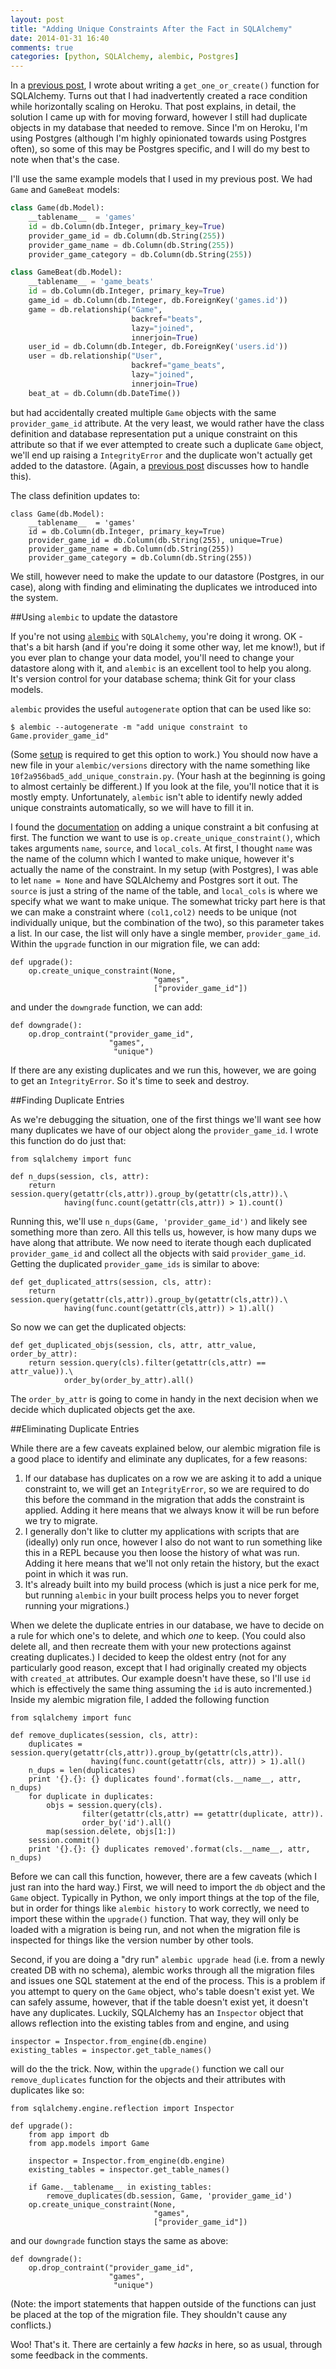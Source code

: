 ```yaml
---
layout: post
title: "Adding Unique Constraints After the Fact in SQLAlchemy"
date: 2014-01-31 16:40
comments: true
categories: [python, SQLAlchemy, alembic, Postgres]
---
```



In a [previous post](http://skien.cc/blog/2014/01/15/sqlalchemy-and-race-conditions-implementing/), I wrote about writing a `get_one_or_create()` function for SQLAlchemy. Turns out that I had inadvertently created a race condition while horizontally scaling on Heroku. That post explains, in detail, the solution I came up with for moving forward, however I still had duplicate objects in my database that needed to remove. Since I'm on Heroku, I'm using Postgres (although I'm highly opinionated towards using Postgres often), so some of this may be Postgres specific, and I will do my best to note when that's the case.

I'll use the same example models that I used in my previous post. We had `Game` and `GameBeat` models:

<!-- more -->

``` python
class Game(db.Model):
    __tablename__  = 'games'
    id = db.Column(db.Integer, primary_key=True)
    provider_game_id = db.Column(db.String(255))
    provider_game_name = db.Column(db.String(255))
    provider_game_category = db.Column(db.String(255))

class GameBeat(db.Model):
    __tablename__ = 'game_beats'
    id = db.Column(db.Integer, primary_key=True)
    game_id = db.Column(db.Integer, db.ForeignKey('games.id'))
    game = db.relationship("Game",
                           backref="beats",
                           lazy="joined",
                           innerjoin=True)
    user_id = db.Column(db.Integer, db.ForeignKey('users.id'))
    user = db.relationship("User",
                           backref="game_beats",
                           lazy="joined",
                           innerjoin=True)
    beat_at = db.Column(db.DateTime())
```

but had accidentally created multiple `Game` objects with the same `provider_game_id` attribute. At the very least, we would rather have the class definition and database representation put a unique constraint on this attribute so that if we ever attempted to create such a duplicate `Game` object, we'll end up raising a `IntegrityError` and the duplicate won't actually get added to the datastore. (Again, a [previous post](http://skien.cc/blog/2014/01/15/sqlalchemy-and-race-conditions-implementing/) discusses how to handle this).

The class definition updates to:

```
class Game(db.Model):
    __tablename__  = 'games'
    id = db.Column(db.Integer, primary_key=True)
    provider_game_id = db.Column(db.String(255), unique=True)
    provider_game_name = db.Column(db.String(255))
    provider_game_category = db.Column(db.String(255))
```

We still, however need to make the update to our datastore (Postgres, in our case), along with finding and eliminating the duplicates we introduced into the system.

##Using `alembic` to update the datastore

If you're not using [`alembic`](http://alembic.readthedocs.org/en/latest/) with `SQLAlchemy`, you're doing it wrong. OK - that's a bit harsh (and if you're doing it some other way, let me know!), but if you ever plan to change your data model, you'll need to change your datastore along with it, and `alembic` is an excellent tool to help you along. It's version control for your database schema; think Git for your class models.

`alembic` provides the useful `autogenerate` option that can be used like so:

```
$ alembic --autogenerate -m "add unique constraint to Game.provider_game_id"
```

(Some [setup](http://alembic.readthedocs.org/en/latest/tutorial.html#auto-generating-migrations) is required to get this option to work.) You should now have a new file in your `alembic/versions` directory with the name something like `10f2a956bad5_add_unique_constrain.py`. (Your hash at the beginning is going to almost certainly be different.) If you look at the file, you'll notice that it is mostly empty. Unfortunately, `alembic` isn't able to identify newly added unique constraints automatically, so we will have to fill it in.

I found the [documentation](http://alembic.readthedocs.org/en/rel_0_1/ops.html#alembic.op.create_unique_constraint) on adding a unique constraint a bit confusing at first. The function we want to use is `op.create_unique_constraint()`, which takes arguments `name`, `source`, and `local_cols`. At first, I thought `name` was the name of the column which I wanted to make unique, however it's actually the name of the constraint. In my setup (with Postgres), I was able to let `name = None` and have SQLAlchemy and Postgres sort it out. The `source` is just a string of the name of the table, and `local_cols` is where we specify what we want to make unique. The somewhat tricky part here is that we can make a constraint where `(col1,col2)` needs to be unique (not individually unique, but the combination of the two), so this parameter takes a list. In our case, the list will only have a single member, `provider_game_id`. Within the `upgrade` function in our migration file, we can add:

```
def upgrade():
    op.create_unique_constraint(None,
                                "games",
                                ["provider_game_id"])
```
and under the `downgrade` function, we can add:

```
def downgrade():
    op.drop_contraint("provider_game_id",
                      "games",
                       "unique")
```

If there are any existing duplicates and we run this, however, we are going to get an `IntegrityError`. So it's time to seek and destroy.

##Finding Duplicate Entries

As we're debugging the situation, one of the first things we'll want see how many duplicates we have of our object along the `provider_game_id`. I wrote this function do do just that:

```
from sqlalchemy import func

def n_dups(session, cls, attr):
    return session.query(getattr(cls,attr)).group_by(getattr(cls,attr)).\
            having(func.count(getattr(cls,attr)) > 1).count()
```

Running this, we'll use `n_dups(Game, 'provider_game_id')` and likely see something more than zero. All this tells us, however, is how many dups we have along that attribute. We now need to iterate though each duplicated `provider_game_id` and collect all the objects with said `provider_game_id`. Getting the duplicated `provider_game_ids` is similar to above:

```
def get_duplicated_attrs(session, cls, attr):
    return session.query(getattr(cls,attr)).group_by(getattr(cls,attr)).\
            having(func.count(getattr(cls,attr)) > 1).all()
```

So now we can get the duplicated objects:

```
def get_duplicated_objs(session, cls, attr, attr_value, order_by_attr):
    return session.query(cls).filter(getattr(cls,attr) == attr_value)).\
            order_by(order_by_attr).all()
```

The `order_by_attr` is going to come in handy in the next decision when we decide which duplicated objects get the axe.


##Eliminating Duplicate Entries

While there are a few caveats explained below, our alembic migration file is a good place to identify and eliminate any duplicates, for a few reasons:

1. If our database has duplicates on a row we are asking it to add a unique constraint to, we will get an `IntegrityError`, so we are required to do this before the command in the migration that adds the constraint is applied. Adding it here means that we always know it will be run before we try to migrate.
2. I generally don't like to clutter my applications with scripts that are (ideally) only run once, however I also do not want to run something like this in a REPL because you then loose the history of what was run. Adding it here means that we'll not only retain the history, but the exact point in which it was run.
3. It's already built into my build process (which is just a nice perk for me, but running `alembic` in your built process helps you to never forget running your migrations.)

When we delete the duplicate entries in our database, we have to decide on a rule for which one's to delete, and which *one* to keep. (You could also delete all, and then recreate them with your new protections against creating duplicates.) I decided to keep the oldest entry (not for any particularly good reason, except that I had originally created my objects with `created_at` attributes. Our example doesn't have these, so I'll use `id` which is effectively the same thing assuming the `id` is auto incremented.) Inside my alembic migration file, I added the following function

```
from sqlalchemy import func

def remove_duplicates(session, cls, attr):
    duplicates = session.query(getattr(cls,attr)).group_by(getattr(cls,attr)).
                  having(func.count(getattr(cls, attr)) > 1).all()
    n_dups = len(duplicates)
    print '{}.{}: {} duplicates found'.format(cls.__name__, attr, n_dups)
    for duplicate in duplicates:
        objs = session.query(cls).
                filter(getattr(cls,attr) == getattr(duplicate, attr)).
                order_by('id').all()
        map(session.delete, objs[1:])
    session.commit()
    print '{}.{}: {} duplicates removed'.format(cls.__name__, attr, n_dups)
```

Before we can call this function, however, there are a few caveats (which I just ran into the hard way.) First, we will need to import the `db` object and the `Game` object. Typically in Python, we only import things at the top of the file, but in order for things like `alembic history` to work correctly, we need to import these within the `upgrade()` function. That way, they will only be loaded with a migration is being run, and not when the migration file is inspected for things like the version number by other tools.

Second, if you are doing a "dry run" `alembic upgrade head` (i.e. from a newly created DB with no schema), alembic works through all the migration files and issues one SQL statement at the end of the process. This is a problem if you attempt to query on the `Game` object, who's table doesn't exist yet. We can safely assume, however, that if the table doesn't exist yet, it doesn't have any duplicates. Luckily, SQLAlchemy has an `Inspector` object that allows reflection into the existing tables from and engine, and using

```
inspector = Inspector.from_engine(db.engine)
existing_tables = inspector.get_table_names()
```
will do the the trick. Now, within the `upgrade()` function we call our `remove_duplicates` function for the objects and their attributes with duplicates like so:

```
from sqlalchemy.engine.reflection import Inspector

def upgrade():
    from app import db
    from app.models import Game

    inspector = Inspector.from_engine(db.engine)
    existing_tables = inspector.get_table_names()

    if Game.__tablename__ in existing_tables:
        remove_duplicates(db.session, Game, 'provider_game_id')
    op.create_unique_constraint(None,
                                "games",
                                ["provider_game_id"])
```

and our `downgrade` function stays the same as above:

```
def downgrade():
    op.drop_contraint("provider_game_id",
                      "games",
                       "unique")
```

(Note: the import statements that happen outside of the functions can just be placed at the top of the migration file. They shouldn't cause any conflicts.)

Woo! That's it. There are certainly a few *hacks* in here, so as usual, through some feedback in the comments.

